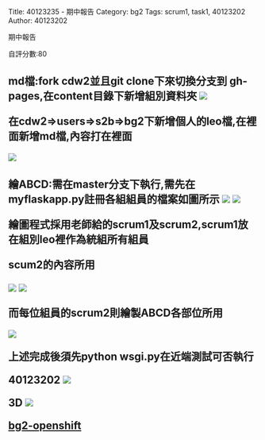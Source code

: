 Title: 40123235 - 期中報告
Category: bg2
Tags: scrum1, task1, 40123202
Author: 40123202


期中報告

<!-- PELICAN_END_SUMMARY -->

自評分數:80

<h2>md檔:fork cdw2並且git clone下來切換分支到 gh-pages,在content目錄下新增組別資料夾

<img src="./../files/bg2/1.png">

在cdw2=>users=>s2b=>bg2下新增個人的leo檔,在裡面新增md檔,內容打在裡面

<img src="./../files/bg2/2.png">

<h2>繪ABCD:需在master分支下執行,需先在myflaskapp.py註冊各組組員的檔案如圖所示

<img src="./../files/bg2/3.png">

<img src="./../files/bg2/4.png">

繪圖程式採用老師給的scrum1及scrum2,scrum1放在組別leo裡作為統組所有組員

scum2的內容所用

<img src="./../files/bg2/5.png">

<img src="./../files/bg2/6.png">

而每位組員的scrum2則繪製ABCD各部位所用

<img src="./../files/bg2/7.png">

上述完成後須先python wsgi.py在近端測試可否執行

40123202
<img src="./../files/bg2/ABCD.png">

3D
<img src="./../files/bg2/3D-A.png">

<a href="http://cdw2-cadp13ag35.rhcloud.com/g2/scrum1_task40123235">bg2-openshift</a> 
